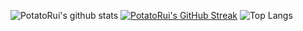 ![PotatoRui's github stats](https://github-readme-stats.vercel.app/api?username=PotatoRui&show_icons=true)
[![PotatoRui's GitHub Streak](https://github-readme-streak-stats.herokuapp.com?user=PotatoRui)](https://git.io/streak-stats)
![Top Langs](https://github-readme-stats.vercel.app/api/top-langs/?username=PotatoRui&layout=compact&langs_count=12)

<!--
**daishitie/daishitie** is a ✨ _special_ ✨ repository because its `README.md` (this file) appears on your GitHub profile.

Here are some ideas to get you started:

- 🔭 I’m currently working on ...
- 🌱 I’m currently learning ...
- 👯 I’m looking to collaborate on ...
- 🤔 I’m looking for help with ...
- 💬 Ask me about ...
- 📫 How to reach me: ...
- 😄 Pronouns: ...
- ⚡ Fun fact: ...
-->
